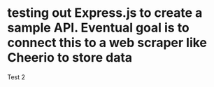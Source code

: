 # testing out Express.js to create a sample API. Eventual goal is to connect this to a web scraper like Cheerio to store data

Test 2